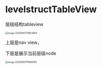# levelstructTableView
层级结构tableview

<img src="https://tva1.sinaimg.cn/large/007S8ZIlgy1ghp0hvkfnmj30lw132gmt.jpg" alt="image-20200813111603804" style="zoom:50%;" />



上层是nav view，

下层是展示当前层级node

<img src="https://tva1.sinaimg.cn/large/007S8ZIlgy1ghp0pp075ej30ly14yt9v.jpg" alt="image-20200813111649785" style="zoom:50%;" />